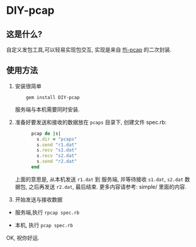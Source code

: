 DIY-pcap
=============

## 这是什么?

自定义发包工具,可以轻易实现包交互, 实现是来自 [ffi-pcap](https://github.com/sophsec/ffi-pcap/) 的二次封装.

## 使用方法

1. 安装很简单

    ```
        gem install DIY-pcap
    ```
        
    服务端与本机需要同时安装.
        
2. 准备好要发送和接收的数据放在 `pcaps` 目录下, 创建文件 spec.rb:

    ```ruby
          pcap do |s|
            s.dir = "pcaps"
            s.send "r1.dat"
            s.recv "s1.dat"
            s.recv "s2.dat"
            s.send "r2.dat"
          end
    ```
        
    上面的意思是, 从本机发送 `r1.dat` 到 服务端, 并等待接收 `s1.dat`, `s2.dat` 数据包, 之后再发送 `r2.dat`, 最后结束.
    更多内容请参考: simple/ 里面的内容.

3. 开始发送与接收数据

  * 服务端,执行 `rpcap spec.rb`
  
  * 本机, 执行 `pcap spec.rb`
  
OK, 祝你好运.